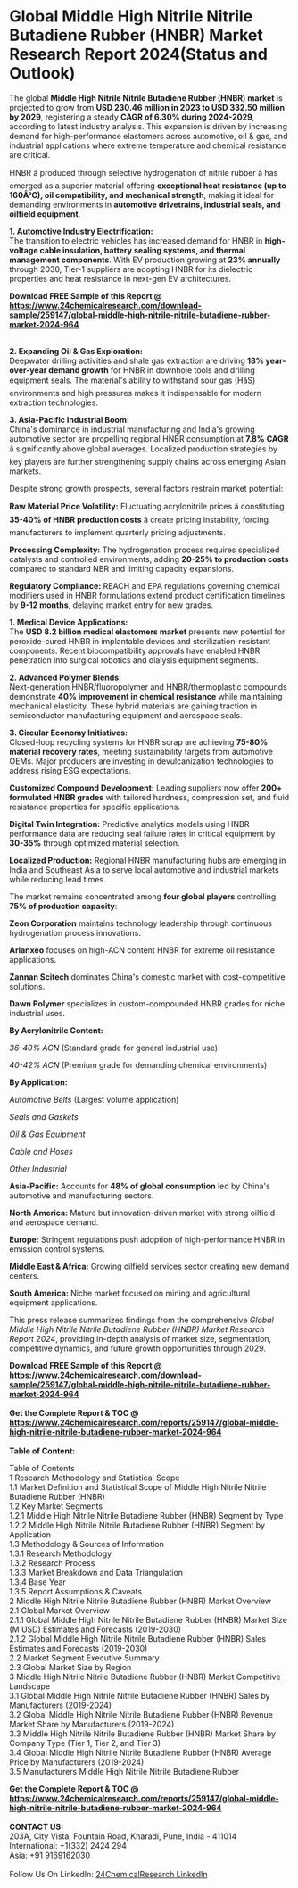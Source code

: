 <h1>Global Middle High Nitrile Nitrile Butadiene Rubber (HNBR) Market Research Report 2024(Status and Outlook)</h1><p>The global <strong>Middle High Nitrile Nitrile Butadiene Rubber (HNBR) market</strong> is projected to grow from <strong>USD 230.46 million in 2023 to USD 332.50 million by 2029</strong>, registering a steady <strong>CAGR of 6.30% during 2024-2029</strong>, according to latest industry analysis. This expansion is driven by increasing demand for high-performance elastomers across automotive, oil &amp; gas, and industrial applications where extreme temperature and chemical resistance are critical.</p><p>HNBR â produced through selective hydrogenation of nitrile rubber â has emerged as a superior material offering <strong>exceptional heat resistance (up to 160Â°C), oil compatibility, and mechanical strength</strong>, making it ideal for demanding environments in <strong>automotive drivetrains, industrial seals, and oilfield equipment</strong>.</p><p><strong>1. Automotive Industry Electrification:</strong><br>
The transition to electric vehicles has increased demand for HNBR in <strong>high-voltage cable insulation, battery sealing systems, and thermal management components</strong>. With EV production growing at <strong>23% annually</strong> through 2030, Tier-1 suppliers are adopting HNBR for its dielectric properties and heat resistance in next-gen EV architectures.</p><div><b>Download FREE Sample of this Report @ 
            <a href="https://www.24chemicalresearch.com/download-sample/259147/global-middle-high-nitrile-nitrile-butadiene-rubber-market-2024-964">
            https://www.24chemicalresearch.com/download-sample/259147/global-middle-high-nitrile-nitrile-butadiene-rubber-market-2024-964</a></b></div><br><p><strong>2. Expanding Oil &amp; Gas Exploration:</strong><br>
Deepwater drilling activities and shale gas extraction are driving <strong>18% year-over-year demand growth</strong> for HNBR in downhole tools and drilling equipment seals. The material's ability to withstand sour gas (HâS) environments and high pressures makes it indispensable for modern extraction technologies.</p><p><strong>3. Asia-Pacific Industrial Boom:</strong><br>
China's dominance in industrial manufacturing and India's growing automotive sector are propelling regional HNBR consumption at <strong>7.8% CAGR</strong> â significantly above global averages. Localized production strategies by key players are further strengthening supply chains across emerging Asian markets.</p><p>Despite strong growth prospects, several factors restrain market potential:</p><p><strong>Raw Material Price Volatility:</strong> Fluctuating acrylonitrile prices â constituting <strong>35-40% of HNBR production costs</strong> â create pricing instability, forcing manufacturers to implement quarterly pricing adjustments.</p><p><strong>Processing Complexity:</strong> The hydrogenation process requires specialized catalysts and controlled environments, adding <strong>20-25% to production costs</strong> compared to standard NBR and limiting capacity expansions.</p><p><strong>Regulatory Compliance:</strong> REACH and EPA regulations governing chemical modifiers used in HNBR formulations extend product certification timelines by <strong>9-12 months</strong>, delaying market entry for new grades.</p><p><strong>1. Medical Device Applications:</strong><br>
The <strong>USD 8.2 billion medical elastomers market</strong> presents new potential for peroxide-cured HNBR in implantable devices and sterilization-resistant components. Recent biocompatibility approvals have enabled HNBR penetration into surgical robotics and dialysis equipment segments.</p><p><strong>2. Advanced Polymer Blends:</strong><br>
Next-generation HNBR/fluoropolymer and HNBR/thermoplastic compounds demonstrate <strong>40% improvement in chemical resistance</strong> while maintaining mechanical elasticity. These hybrid materials are gaining traction in semiconductor manufacturing equipment and aerospace seals.</p><p><strong>3. Circular Economy Initiatives:</strong><br>
Closed-loop recycling systems for HNBR scrap are achieving <strong>75-80% material recovery rates</strong>, meeting sustainability targets from automotive OEMs. Major producers are investing in devulcanization technologies to address rising ESG expectations.</p><p><strong>Customized Compound Development:</strong> Leading suppliers now offer <strong>200+ formulated HNBR grades</strong> with tailored hardness, compression set, and fluid resistance properties for specific applications.</p><p><strong>Digital Twin Integration:</strong> Predictive analytics models using HNBR performance data are reducing seal failure rates in critical equipment by <strong>30-35%</strong> through optimized material selection.</p><p><strong>Localized Production:</strong> Regional HNBR manufacturing hubs are emerging in India and Southeast Asia to serve local automotive and industrial markets while reducing lead times.</p><p>The market remains concentrated among <strong>four global players</strong> controlling <strong>75% of production capacity</strong>:</p><p><strong>Zeon Corporation</strong> maintains technology leadership through continuous hydrogenation process innovations.</p><p><strong>Arlanxeo</strong> focuses on high-ACN content HNBR for extreme oil resistance applications.</p><p><strong>Zannan Scitech</strong> dominates China's domestic market with cost-competitive solutions.</p><p><strong>Dawn Polymer</strong> specializes in custom-compounded HNBR grades for niche industrial uses.</p><p><strong>By Acrylonitrile Content:</strong></p><p><em>36-40% ACN</em> (Standard grade for general industrial use)</p><p><em>40-42% ACN</em> (Premium grade for demanding chemical environments)</p><p><strong>By Application:</strong></p><p><em>Automotive Belts</em> (Largest volume application)</p><p><em>Seals and Gaskets</em></p><p><em>Oil &amp; Gas Equipment</em></p><p><em>Cable and Hoses</em></p><p><em>Other Industrial</em></p><p><strong>Asia-Pacific:</strong> Accounts for <strong>48% of global consumption</strong> led by China's automotive and manufacturing sectors.</p><p><strong>North America:</strong> Mature but innovation-driven market with strong oilfield and aerospace demand.</p><p><strong>Europe:</strong> Stringent regulations push adoption of high-performance HNBR in emission control systems.</p><p><strong>Middle East &amp; Africa:</strong> Growing oilfield services sector creating new demand centers.</p><p><strong>South America:</strong> Niche market focused on mining and agricultural equipment applications.</p><p>This press release summarizes findings from the comprehensive <em>Global Middle High Nitrile Nitrile Butadiene Rubber (HNBR) Market Research Report 2024</em>, providing in-depth analysis of market size, segmentation, competitive dynamics, and future growth opportunities through 2029.</p><div><b>Download FREE Sample of this Report @ 
            <a href="https://www.24chemicalresearch.com/download-sample/259147/global-middle-high-nitrile-nitrile-butadiene-rubber-market-2024-964">
            https://www.24chemicalresearch.com/download-sample/259147/global-middle-high-nitrile-nitrile-butadiene-rubber-market-2024-964</a></b></div><br><div><b>Get the Complete Report & TOC @ 
            <a href="https://www.24chemicalresearch.com/reports/259147/global-middle-high-nitrile-nitrile-butadiene-rubber-market-2024-964">
            https://www.24chemicalresearch.com/reports/259147/global-middle-high-nitrile-nitrile-butadiene-rubber-market-2024-964</a></b></div><br>
            <b>Table of Content:</b><p>Table of Contents<br />
1 Research Methodology and Statistical Scope<br />
1.1 Market Definition and Statistical Scope of Middle High Nitrile Nitrile Butadiene Rubber (HNBR)<br />
1.2 Key Market Segments<br />
1.2.1 Middle High Nitrile Nitrile Butadiene Rubber (HNBR) Segment by Type<br />
1.2.2 Middle High Nitrile Nitrile Butadiene Rubber (HNBR) Segment by Application<br />
1.3 Methodology & Sources of Information<br />
1.3.1 Research Methodology<br />
1.3.2 Research Process<br />
1.3.3 Market Breakdown and Data Triangulation<br />
1.3.4 Base Year<br />
1.3.5 Report Assumptions & Caveats<br />
2 Middle High Nitrile Nitrile Butadiene Rubber (HNBR) Market Overview<br />
2.1 Global Market Overview<br />
2.1.1 Global Middle High Nitrile Nitrile Butadiene Rubber (HNBR) Market Size (M USD) Estimates and Forecasts (2019-2030)<br />
2.1.2 Global Middle High Nitrile Nitrile Butadiene Rubber (HNBR) Sales Estimates and Forecasts (2019-2030)<br />
2.2 Market Segment Executive Summary<br />
2.3 Global Market Size by Region<br />
3 Middle High Nitrile Nitrile Butadiene Rubber (HNBR) Market Competitive Landscape<br />
3.1 Global Middle High Nitrile Nitrile Butadiene Rubber (HNBR) Sales by Manufacturers (2019-2024)<br />
3.2 Global Middle High Nitrile Nitrile Butadiene Rubber (HNBR) Revenue Market Share by Manufacturers (2019-2024)<br />
3.3 Middle High Nitrile Nitrile Butadiene Rubber (HNBR) Market Share by Company Type (Tier 1, Tier 2, and Tier 3)<br />
3.4 Global Middle High Nitrile Nitrile Butadiene Rubber (HNBR) Average Price by Manufacturers (2019-2024)<br />
3.5 Manufacturers Middle High Nitrile Nitrile Butadiene Rubber</p><div><b>Get the Complete Report & TOC @ 
            <a href="https://www.24chemicalresearch.com/reports/259147/global-middle-high-nitrile-nitrile-butadiene-rubber-market-2024-964">
            https://www.24chemicalresearch.com/reports/259147/global-middle-high-nitrile-nitrile-butadiene-rubber-market-2024-964</a></b></div><br><b>CONTACT US:</b><br>
            203A, City Vista, Fountain Road, Kharadi, Pune, India - 411014<br>
            International: +1(332) 2424 294<br>
            Asia: +91 9169162030 <br><br>
            Follow Us On LinkedIn: <a href="https://www.linkedin.com/company/24chemicalresearch/">24ChemicalResearch LinkedIn</a>